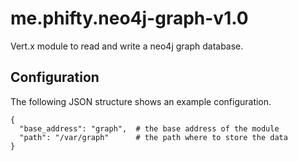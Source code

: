 # me.phifty.neo4j-graph-v1.0

Vert.x module to read and write a neo4j graph database.

## Configuration

The following JSON structure shows an example configuration.

    {
      "base_address": "graph",  # the base address of the module
      "path": "/var/graph"      # the path where to store the data
    }
